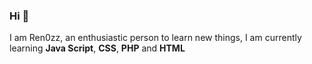 ### Hi 👋

I am Ren0zz, an enthusiastic person to learn new things, I am currently learning **Java Script**, **CSS**, **PHP** and **HTML**

